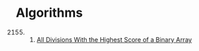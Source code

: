 <h1>Algorithms </h1>

2155.  1. <a href = './Arrays/MaxScore/README.md'>All Divisions With the Highest Score of a Binary Array</a>
